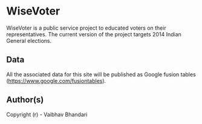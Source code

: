 WiseVoter
=========

WiseVoter is a public service project to educated voters on their representatives. 
The current version of the project targets 2014 Indian General elections.


Data
----
All the associated data for this site will be published as Google fusion tables
(https://www.google.com/fusiontables).



Author(s)
---------
Copyright (r) - Vaibhav Bhandari
